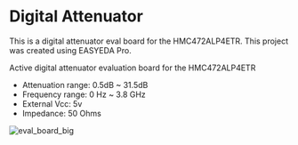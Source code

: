 # Digital Attenuator 
This is a digital attenuator eval board for the HMC472ALP4ETR. This project was created using EASYEDA Pro.

Active digital attenuator evaluation board for the HMC472ALP4ETR

- Attenuation range: 0.5dB ~ 31.5dB
- Frequency range: 0 Hz ~ 3.8 GHz
- External Vcc: 5v
- Impedance: 50 Ohms

![eval_board_big](https://github.com/user-attachments/assets/5c931d5e-9966-40b3-8b17-3a2cef392c25)

